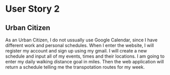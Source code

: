 <h1>User Story 2</h1>
<h2>Urban Citizen</h2>
<p>As an Urban Citizen, I do not ussually use Google Calendar, since I have different work and personal schedules.
  When I enter the website, I will register my account and sign up using my gmail. I will create a new schedule and input all 
  of my events, times and their locations. I am going to enter my daily walking distance goal in miles. Then the web application will return a schedule telling me the transpotation routes for my week. 
</p>
